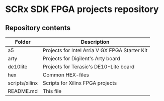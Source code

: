 # SCRx SDK FPGA projects repository

## Repository contents
Folder | Description
------ | -----------
a5              | Projects for Intel Arria V GX FPGA Starter Kit
arty            | Projects for Digilent's Arty board
de10lite        | Projects for Terasic's DE10-Lite board
hex             | Common HEX-files
scripts/xilinx  | Scripts for Xilinx FPGA projects
README.md       | This file


